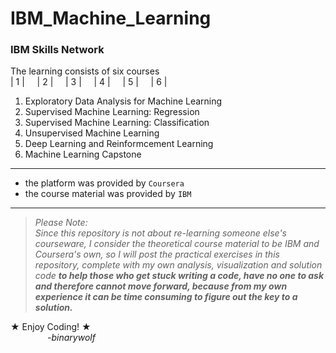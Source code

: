 # IBM_Machine_Learning
### IBM Skills Network

The learning consists of six courses
<br>
| 1 |&nbsp;&nbsp;&nbsp;&nbsp;   | 2 |&nbsp;&nbsp;&nbsp;&nbsp;   | 3 |&nbsp;&nbsp;&nbsp;&nbsp;   | 4 |&nbsp;&nbsp;&nbsp;&nbsp;   | 5 |&nbsp;&nbsp;&nbsp;&nbsp;   | 6 |&nbsp;&nbsp;&nbsp;&nbsp; 

1.  Exploratory Data Analysis for Machine Learning
2.  Supervised Machine Learning: Regression
3.  Supervised Machine Learning: Classification
4.  Unsupervised Machine Learning
5.  Deep Learning and Reinformcement Learning
6.  Machine Learning Capstone

---------------------------------------------

- the platform was provided by <code>Coursera</code>
- the course material was provided by <code>IBM</code>

---------------------------------------------

>*Please Note: <br>Since this repository is not about re-learning someone else's courseware,
>I consider the theoretical course material to be IBM and Coursera's own,
>so I will post the practical exercises in this repository, complete with my own analysis, visualization and solution code* ***to help those who get stuck writing a code, have no one to ask and therefore cannot move forward, because from my own experience it can be time consuming to figure out the key to a solution.***  

&#9733; Enjoy Coding! &#9733;<br>
&nbsp;&nbsp;&nbsp;&nbsp; &nbsp;&nbsp;&nbsp;&nbsp; &nbsp;&nbsp;&nbsp;&nbsp;  *-binarywolf*
